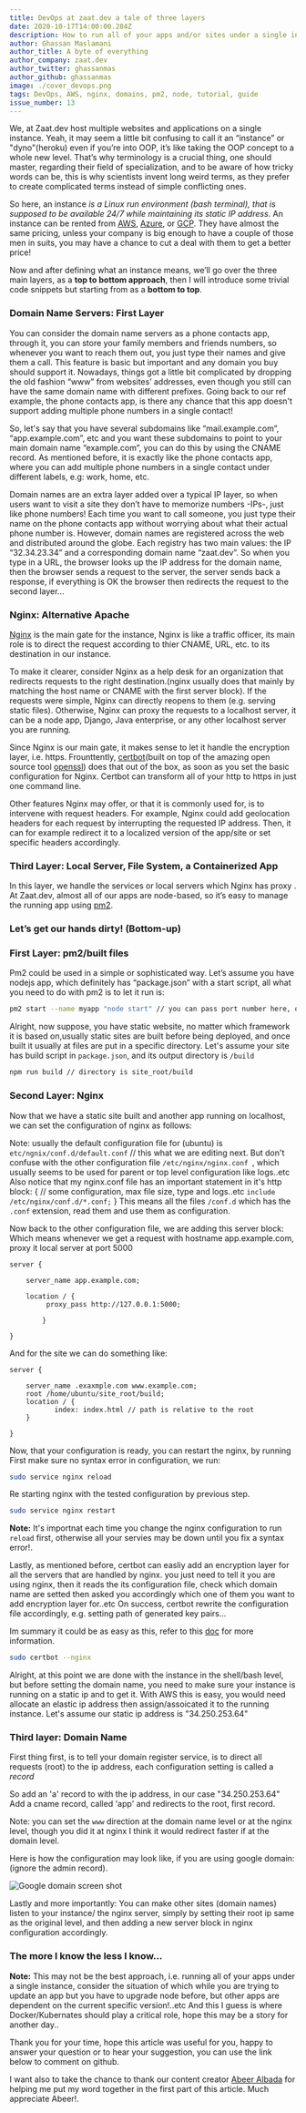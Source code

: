 ```yaml
---
title: DevOps at zaat.dev a tale of three layers
date: 2020-10-17T14:00:00.284Z
description: How to run all of your apps and/or sites under a single instance
author: Ghassan Maslamani
author_title: A byte of everything
author_company: zaat.dev
author_twitter: ghassanmas
author_github: ghassanmas
image: ./cover_devops.png
tags: DevOps, AWS, nginx, domains, pm2, node, tutorial, guide
issue_number: 13
---
```


We, at Zaat.dev host multiple websites and applications on a single instance. Yeah, it may seem a little bit confusing to call it an “instance” or "dyno"(heroku) even if you’re into OOP, it’s like taking the OOP concept to a whole new level. That’s why terminology is a crucial thing, one should master, regarding their field of specialization, and to be aware of how tricky words can be, this is why scientists invent long weird terms, as they prefer to create complicated terms instead of simple conflicting ones.

So here, an instance _is a Linux run environment (bash terminal), that is supposed to be available 24/7 while maintaining its static IP address_.
An instance can be rented from [AWS](https://aws.amazon.com/), [Azure](https://azure.microsoft.com/en-us/), or [GCP](https://cloud.google.com/). They have almost the same pricing, unless your company is big enough to have a couple of those men in suits, you may have a chance to cut a deal with them to get a better price!

Now and after defining what an instance means, we’ll go over the three main layers, as a **top to bottom approach**, then I will introduce some trivial code snippets but starting from as a **bottom to top**.

### Domain Name Servers: First Layer

You can consider the domain name servers as a phone contacts app, through it, you can store your family members and friends numbers, so whenever you want to reach them out, you just type their names and give them a call. This feature is basic but important and any domain you buy should support it.
Nowadays, things got a little bit complicated by dropping the old fashion “www” from websites’ addresses, even though you still can have the same domain name with different prefixes. Going back to our ref example, the phone contacts app, is there any chance that this app doesn't support adding multiple phone numbers in a single contact!

So, let's say that you have several subdomains like “mail.example.com”, “app.example.com”, etc and you want these subdomains to point to your main domain name “example.com”, you can do this by using the CNAME record. As mentioned before, it is exactly like the phone contacts app, where you can add multiple phone numbers in a single contact under different labels, e.g: work, home, etc.

Domain names are an extra layer added over a typical IP layer, so when users want to visit a site they don’t have to memorize numbers -IPs-, just like phone numbers! Each time you want to call someone, you just type their name on the phone contacts app without worrying about what their actual phone number is. However, domain names are registered across the web and distributed around the globe. Each registry has two main values: the IP “32.34.23.34” and a corresponding domain name “zaat.dev”. So when you type in a URL, the browser looks up the IP address for the domain name, then the browser sends a request to the server, the server sends back a response, if everything is OK the browser then redirects the request to the second layer…

### Nginx: Alternative Apache

[Nginx](https://nginx.org) is the main gate for the instance, Nginx is like a traffic officer, its main role is to direct the request according to thier CNAME, URL, etc. to its destination in our instance.

To make it clearer, consider Nginx as a help desk for an organization that redirects requests to the right destination.(nginx usually does that mainly by matching the host name or CNAME with the first server block). If the requests were simple, Nginx can directly reopens to them (e.g. serving static files). Otherwise, Nginx can proxy the requests to a localhost server, it can be a node app, Django, Java enterprise, or any other localhost server you are running.

Since Nginx is our main gate, it makes sense to let it handle the encryption layer, i.e. https. Frounttently, [certbot](https://certbot.eff.org/)(built on top of the amazing open source tool [openssl](https://www.openssl.org/)) does that out of the box, as soon as you set the basic configuration for Nginx. Certbot can transform all of your http to https in just one command line.

Other features Nginx may offer, or that it is commonly used for, is to intervene with request headers. For example, Nginx could add geolocation headers for each request by interrupting the requested IP address. Then, it can for example redirect it to a localized version of the app/site or set specific headers accordingly.

### Third Layer: Local Server, File System, a Containerized App

In this layer, we handle the services or local servers which Nginx has proxy . At Zaat.dev, almost all of our apps are node-based, so it’s easy to manage the running app using [pm2](https://pm2.keymetrics.io/).

### Let’s get our hands dirty! (Bottom-up)

### First Layer: pm2/built files

Pm2 could be used in a simple or sophisticated way. Let’s assume you have nodejs app, which definitely has “package.json” with a start script, all what you need to do with pm2 is to let it run is:

```bash
pm2 start --name myapp "node start" // you can pass port number here, otherwise pm2 take app default, lets assume port is 5000 here
```

Alright, now suppose, you have static website, no matter which framework it is based on,usually static sites are built before being deployed, and once built it usually at files are put in a specific directory. Let's assume your site has build script in `package.json`, and its output directory is `/build`

```bash
npm run build // directory is site_root/build
```

### Second Layer: Nginx

Now that we have a static site built and another app running on localhost, we can set the configuration of nginx as follows:

Note: usually the default configuration file for (ubuntu) is
`etc/ngnix/conf.d/default.conf` // this what we are editing next.
But don't confuse with the other configuration file `/etc/nginx/nginx.conf `,
which usually seems to be used for parent or top level configuration like logs..etc
Also notice that my nginx.conf file has an important statement in it's http block:
{
// some configuration, max file size, type and logs..etc
`include /etc/nginx/conf.d/*.conf;`
}
This means all the files `/conf.d` which has the `.conf` extension, read them and use them as configuration.

Now back to the other configuration file, we are adding this server block:
Which means whenever we get a request with hostname app.example.com, proxy it local server at port 5000

```nginx
server {

    server_name app.example.com;

    location / {
         proxy_pass http://127.0.0.1:5000;

        }

}
```

And for the site we can do something like:

```nginx
server {

    server_name .exaxmple.com www.example.com;
    root /home/ubuntu/site_root/build;
    location / {
           index: index.html // path is relative to the root
    }

}
```

Now, that your configuration is ready, you can restart the nginx, by running
First make sure no syntax error in configuration, we run:

```bash
sudo service nginx reload
```

Re starting nginx with the tested configuration by previous step.

```bash
sudo service nginx restart
```

**Note:** It's importnat each time you change the nginx configuration to run `reload` first, otherwise all your servies may be down until you fix a syntax error!.

Lastly, as mentioned before, certbot can easliy add an encryption layer for all the servers that are handled by nginx. you just need to tell it you are using nginx, then it reads the its configuration file, check which domain name are setted then asked you accordingly which one of them you want to add encryption layer for..etc
On success, certbot rewrite the configuration file accordingly, e.g. setting path of generated key pairs...

Im summary it could be as easy as this, refer to this [doc](https://certbot.eff.org/lets-encrypt/ubuntubionic-nginx) for more information.

```bash
sudo certbot --nginx
```

Alright, at this point we are done with the instance in the shell/bash level, but before setting the domain name, you need to make sure your instance is running on a static ip and to get it. With AWS this is easy, you would need allocate an elastic ip address then assign/assoicated it to the running instance.
Let's assume our static ip address is "34.250.253.64"

### Third layer: Domain Name

First thing first, is to tell your domain register service, is to direct all requests (root) to the ip address, each configuration setting is called a _record_

So add an 'a' record to with the ip address, in our case "34.250.253.64"
Add a cname record, called 'app' and redirects to the root, first record.

Note: you can set the `www` direction at the domain name level or at the nginx level, though you did it at nginx I think it would redirect faster if at the domain level.

Here is how the configuration may look like, if you are using google domain: (ignore the admin record).

![Google domain screen shot](./google_domain_shot.png)

Lastly and more importantly: You can make other sites (domain names) listen to your instance/ the nginx server, simply by setting their root ip same as the original level, and then adding a new server block in nginx configuration accordingly.

### The more I know the less I know...

**Note:** This may not be the best approach, i.e. running all of your apps under a single instance, consider the situation of which while you are trying to update an app but you have to upgrade node before, but other apps are dependent on the current specific version!..etc And this I guess is where Docker/Kubernates should play a critical role, hope this may be a story for another day..

Thank you for your time, hope this article was useful for you, happy to answer your question or to hear your suggestion, you can use the link below to comment on github.

I want also to take the chance to thank our content creator [Abeer Albada](https://github.com/AbeerAlbada) for helping me put my word together in the first part of this article. Much appreciate Abeer!.
